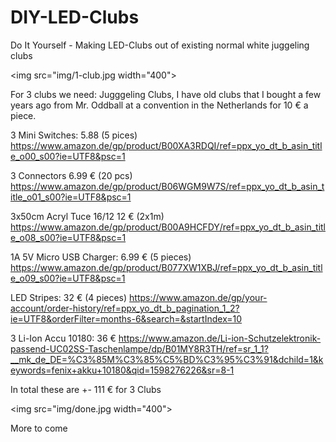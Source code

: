 # DIY-LED-Clubs

Do It Yourself - Making LED-Clubs out of existing normal white juggeling clubs

<img src="img/1-club.jpg width="400">

For 3 clubs we need: Jugggeling Clubs, I have old clubs that I bought a few years ago from Mr. Oddball at a convention in the Netherlands for 10 € a piece.

3 Mini Switches: 5.88 (5 pices) https://www.amazon.de/gp/product/B00XA3RDQI/ref=ppx_yo_dt_b_asin_title_o00_s00?ie=UTF8&psc=1

3 Connectors 6.99 € (20 pcs) https://www.amazon.de/gp/product/B06WGM9W7S/ref=ppx_yo_dt_b_asin_title_o01_s00?ie=UTF8&psc=1

3x50cm Acryl Tuce 16/12 12 € (2x1m) https://www.amazon.de/gp/product/B00A9HCFDY/ref=ppx_yo_dt_b_asin_title_o08_s00?ie=UTF8&psc=1

1A 5V Micro USB Charger: 6.99 € (5 pieces) https://www.amazon.de/gp/product/B077XW1XBJ/ref=ppx_yo_dt_b_asin_title_o09_s00?ie=UTF8&psc=1

LED Stripes: 32 € (4 pieces) https://www.amazon.de/gp/your-account/order-history/ref=ppx_yo_dt_b_pagination_1_2?ie=UTF8&orderFilter=months-6&search=&startIndex=10

3 Li-Ion Accu 10180: 36 € https://www.amazon.de/Li-ion-Schutzelektronik-passend-UC02SS-Taschenlampe/dp/B01MY8R3TH/ref=sr_1_1?__mk_de_DE=%C3%85M%C3%85%C5%BD%C3%95%C3%91&dchild=1&keywords=fenix+akku+10180&qid=1598276226&sr=8-1

In total these are +- 111 € for 3 Clubs

<img src="img/done.jpg width="400">

More to come
